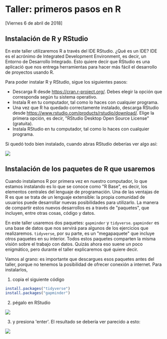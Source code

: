 # Taller: primeros pasos en R
[Viernes 6 de abril de 2018]
## Instalación de R y RStudio

En este taller utilizaremos R a través del IDE RStudio. ¿Qué es un IDE? IDE es el acrónimo de Integrated Development Environment, es decir, un Entorno de Desarrollo Integrado. Esto quiere decir que RStudio es una aplicació que nos entrega herramientas para hacer más fácil el desarrollo de proyectos usando R.  

Para poder instalar R y RStudio, sigue los siguientes pasos:

- Descarga R desde https://cran.r-project.org/. Debes elegir la opción que corresponda según tu sistema operativo.
- Instala R en tu computador, tal como lo haces con cualquier programa. 
- Una vez que R ha quedado correctamente instalado, descarga RStudio desde https://www.rstudio.com/products/rstudio/download/. Elige la primera opción, es decir, "RStudio Desktop Open Source License" (gratuita). 
- Instala RStudio en tu computador, tal como lo haces con cualquier programa. 

Si quedó todo bien instalado, cuando abras RStudio deberías ver algo así:

![](https://github.com/rivaquiroga/RLadies-Santiago/blob/master/images/rstudio.png)

## Instalación de los paquetes de R que usaremos

Cuando instalamos R por primera vez en nuestro computador, lo que estamos instalando es lo que se conoce como "R Base", es decir, los elementos centrales del lenguaje de programación. Una de las ventajas de R es que se trata de un lenguaje extensible: la propia comunidad de usuarios puede desarrollar nuevas posibilidades para utilizarlo. La manera de compartir estos nuevos desarrollos es a través de "paquetes", que incluyen, entre otras cosas, código y datos.

En este taller usaremos dos paquetes: `gapminder` y `tidyverse`. `gapminder` es una base de datos que nos servirá para algunos de los ejercicios que realizaremos. `tidyverse`, por su parte, es un "megapaquete" que incluye otros paquetes en su interior. Todos estos paquetes comparten la misma visión sobre el trabajo con datos. Quizás ahora eso suene un poco enigmático, pero durante el taller explicaremos qué quiere decir. 

Vamos al grano: es importante que descargues esos paquetes antes del taller, porque no tenemos la posibilidad de ofrecer conexión a internet. Para instalarlos, 

1. copia el siguiente código

```r
install.packages("tidyverse")
install.packages("gapminder")
```

2. pégalo en RStudio

![](https://github.com/rivaquiroga/RLadies-Santiago/blob/master/images/install.packages.png)

3. y presiona 'enter'. El resultado se debería ver parecido a esto:

![](https://github.com/rivaquiroga/RLadies-Santiago/blob/master/images/paquetes_instalados.png)
